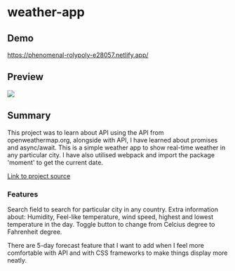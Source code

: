 # weather-app

## Demo
https://phenomenal-rolypoly-e28057.netlify.app/

## Preview
<img src="https://i.imgur.com/x2J6ZCu.png">

## Summary

This project was to learn about API using the API from openweathermap.org, alongside with API, I have learned about promises and async/await. This is a simple weather app to show real-time weather in any particular city.
I have also utilised webpack and import the package 'moment' to get the current date.

<a href="https://www.theodinproject.com/lessons/node-path-javascript-weather-app">Link to project source</a>

### Features
Search field to search for particular city in any country.
Extra information about: Humidity, Feel-like temperature, wind speed, highest and lowest temperature in the day.
Toggle button to change from Celcius degree to Fahrenheit degree.

There are 5-day forecast feature that I want to add when I feel more comfortable with API and with CSS frameworks to make things display more neatly.
